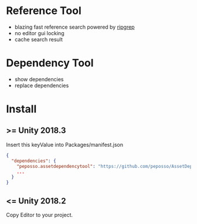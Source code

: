 # Reference Tool
- blazing fast reference search powered by [ripgrep](https://github.com/BurntSushi/ripgrep)
- no editor gui locking
- cache search result

# Dependency Tool
- show dependencies
- replace dependencies

# Install

## >= Unity 2018.3

Insert this keyValue into Packages/manifest.json

```json
{
  "dependencies": {
    "peposso.assetdependencytool": "https://github.com/peposso/AssetDependencyTool.git",
    ...
  }
}
```

## <= Unity 2018.2

Copy Editor to your project.
